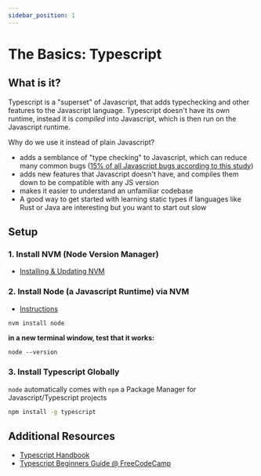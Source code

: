 ```yaml
---
sidebar_position: 1
---
```


# The Basics: Typescript

## What is it?
Typescript is a "superset" of Javascript, that adds typechecking and other features to the Javascript language. Typescript doesn't have its own runtime, instead it is _compiled_ into Javascript, which is then run on the Javascript runtime.

Why do we use it instead of plain Javascript?
- adds a semblance of "type checking" to Javascript, which can reduce many common bugs ([15% of all Javascript bugs according to this study](https://earlbarr.com/publications/typestudy.pdf))
- adds new features that Javascript doesn't have, and compiles them down to be compatible with any JS version
- makes it easier to understand an unfamiliar codebase
- A good way to get started with learning static types if languages like Rust or Java are interesting but you want to start out slow

## Setup
### 1. Install NVM (Node Version Manager)
- [Installing & Updating NVM](https://github.com/nvm-sh/nvm#installing-and-updating)

### 2. Install Node (a Javascript Runtime) via NVM
- [Instructions](https://github.com/nvm-sh/nvm#usage)
```sh
nvm install node
```
**in a new terminal window, test that it works:**
```
node --version
```

### 3. Install Typescript Globally
`node` automatically comes with `npm` a Package Manager for Javascript/Typescript projects
```sh
npm install -g typescript
```

## Additional Resources
- [Typescript Handbook](https://www.typescriptlang.org/docs/handbook/typescript-from-scratch.html)
- [Typescript Beginners Guide @ FreeCodeCamp](https://www.freecodecamp.org/news/learn-typescript-beginners-guide/)